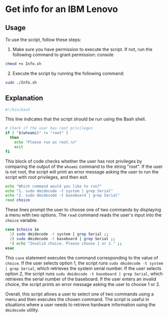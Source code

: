 # Get info for an IBM Lenovo

## Usage
To use the script, follow these steps:

1. Make sure you have permission to execute the script. If not, run the following command to grant permission:
console

```bash
chmod +x Info.sh
```

2. Execute the script by running the following command:

```bash
sudo ./Info.sh
```

## Explanation

```bash
#!/bin/bash
```
This line indicates that the script should be run using the Bash shell.

```bash
# Check if the user has root privileges
if [ "$(whoami)" != "root" ]
  then
    echo "Please run as root.\n"
    exit
fi
```

This block of code checks whether the user has root privileges by comparing the output of the `whoami` command to the string "root". If the user is not root, the script will print an error message asking the user to run the script with root privileges, and then exit.

```bash
echo "Which command would you like to run?"
echo "1. sudo dmidecode -t system | grep Serial"
echo "2. sudo dmidecode -t baseboard | grep Serial"
read choice
```

These lines prompt the user to choose one of two commands by displaying a menu with two options. The `read` command reads the user's input into the `choice` variable.

```bash
case $choice in
  1) sudo dmidecode -t system | grep Serial ;;
  2) sudo dmidecode -t baseboard | grep Serial ;;
  *) echo "Invalid choice. Please choose 1 or 2." ;;
esac
```

This `case` statement executes the command corresponding to the value of `choice`. If the user selects option 1, the script runs `sudo dmidecode -t system | grep Serial`, which retrieves the system serial number. If the user selects option 2, the script runs `sudo dmidecode -t baseboard | grep Serial`, which retrieves the serial number of the baseboard. If the user enters an invalid choice, the script prints an error message asking the user to choose 1 or 2.

Overall, this script allows a user to select one of two commands using a menu and then executes the chosen command. The script is useful in situations where a user needs to retrieve hardware information using the `dmidecode` utility.
